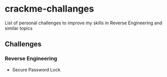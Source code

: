 # crackme-challanges

List of personal challenges to improve my skills in Reverse Engineering and similar topics

## Challenges

### Reverse Engineering

* Secure Password Lock
